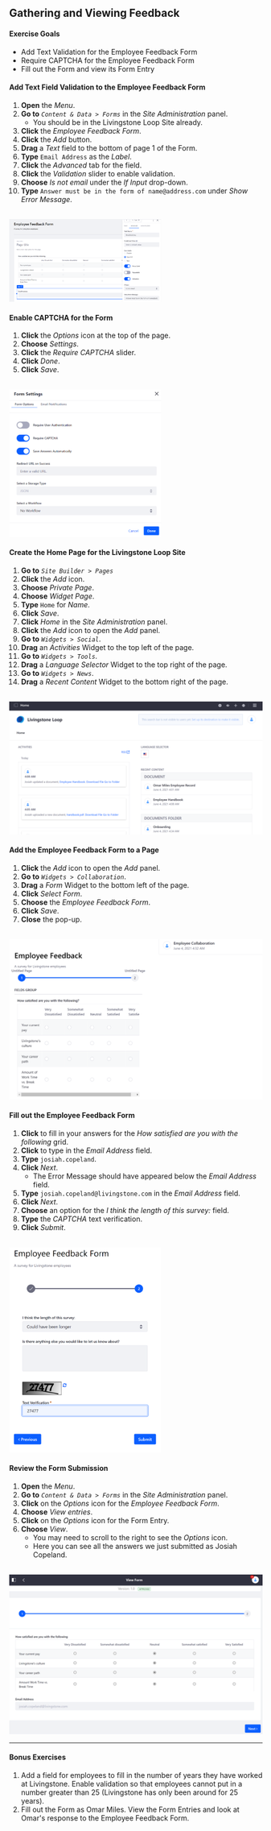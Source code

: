 ## Gathering and Viewing Feedback

<div class="ahead">

#### Exercise Goals
* Add Text Validation for the Employee Feedback Form
* Require CAPTCHA for the Employee Feedback Form
* Fill out the Form and view its Form Entry

</div>

#### Add Text Field Validation to the Employee Feedback Form
1. **Open** the _Menu_.
2. **Go to** _`Content & Data > Forms`_  in the _Site Administration_ panel.
	* You should be in the Livingstone Loop Site already.
3. **Click** the _Employee Feedback Form_. 
4. **Click** the _Add_ button.
5. **Drag** a _Text_ field to the bottom of page 1 of the Form.
6. **Type** `Email Address` as the _Label_.
7. **Click** the _Advanced_ tab for the field.
8. **Click** the _Validation_ slider to enable validation.
9. **Choose** _Is not email_ under the _If Input_ drop-down.
10. **Type** `Answer must be in the form of name@address.com` under _Show Error Message_.

<br />

<img src="images/field_valid.png" style="max-width:60%;" />

#### Enable CAPTCHA for the Form
1. **Click** the _Options_ icon at the top of the page.
2. **Choose** _Settings_.
3. **Click** the _Require CAPTCHA_ slider.
4. **Click** _Done_.
5. **Click** _Save_.

<br />

<img src="images/require_captcha.png" style="max-width:60%;" />

<div class="page"></div>

#### Create the Home Page for the Livingstone Loop Site
1. **Go to** _`Site Builder > Pages`_
2. **Click** the _Add_ icon.
3. **Choose** _Private Page_.
4. **Choose** _Widget Page_.
5. **Type** `Home` for _Name_.
6. **Click** _Save_.
7. **Click**  _Home_ in the _Site Administration_ panel.
8. **Click** the _Add_ icon to open the _Add_ panel.
9. **Go to** _`Widgets > Social`_.
10. **Drag** an _Activities_ Widget to the top left of the page.
11. **Go to** _`Widgets > Tools`_.
12. **Drag** a _Language Selector_ Widget to the top right of the page.
13. **Go to** _`Widgets > News`_.
14. **Drag** a _Recent Content_ Widget to the bottom right of the page.

<br />

<img src="images/livingstone_loop_home.png" style="max-width:100%;" />

<div class="page"></div>

#### Add the Employee Feedback Form to a Page
1. **Click** the _Add_ icon to open the _Add_ panel.
2. **Go to** _`Widgets > Collaboration`_.
3. **Drag** a _Form_ Widget to the bottom left of the page.
4. **Click** _Select Form_.
5. **Choose** the _Employee Feedback Form_.
6. **Click** _Save_.
7. **Close** the pop-up.

<br />

<img src="images/form_on_page.png" style="max-width:100%;" />

<div class="page"></div>

#### Fill out the Employee Feedback Form
1. **Click** to fill in your answers for the _How satisfied are you with the following_ grid. 
2. **Click** to type in the _Email Address_ field.
3. **Type** `josiah.copeland`.
4. **Click** _Next_.
	* The Error Message should have appeared below the _Email Address_ field.
5. **Type** `josiah.copeland@livingstone.com` in the _Email Address_ field.
6. **Click** _Next_.
7. **Choose** an option for the _I think the length of this survey:_ field.
8. **Type** the _CAPTCHA_ text verification.
9. **Click** _Submit_.

<br />

<img src="images/survey_completed.png" style="max-width:60%;" />

#### Review the Form Submission
1. **Open** the _Menu_.
2. **Go to** _`Content & Data > Forms`_ in the _Site Administration_ panel.
3. **Click** on the _Options_ icon for the _Employee Feedback Form_.
4. **Choose** _View entries_.
5. **Click** on the _Options_ icon for the Form Entry.
6. **Choose** _View_.
    * You may need to scroll to the right to see the _Options_ icon.
	* Here you can see all the answers we just submitted as Josiah Copeland.

<br />

<img src="images/form_entries.png" style="max-width:100%;" />


<div class="page"></div>

---

#### Bonus Exercises
1. Add a field for employees to fill in the number of years they have worked at Livingstone. Enable validation so that employees cannot put in a number greater than 25 (Livingstone has only been around for 25 years).
2. Fill out the Form as Omar Miles. View the Form Entries and look at Omar's response to the Employee Feedback Form.

